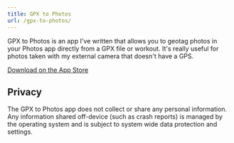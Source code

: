 ```yaml
---
title: GPX to Photos
url: /gpx-to-photos/
---
```


GPX to Photos is an app I've written that allows you to geotag photos in your
Photos app directly from a GPX file or workout. It's really useful for photos
taken with my external camera that doesn't have a GPS.

[Download on the App Store](https://apps.apple.com/us/app/gpx-to-photos/id1403201208?ls=1)

## Privacy

The GPX to Photos app does not collect or share any personal information. Any
information shared off-device (such as crash reports) is managed by the
operating system and is subject to system wide data protection and settings.
